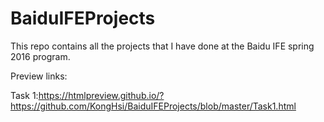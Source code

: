 # BaiduIFEProjects
This repo contains all the projects that I have done at the Baidu IFE spring 2016 program. 

Preview links:
  
  Task 1:https://htmlpreview.github.io/?https://github.com/KongHsi/BaiduIFEProjects/blob/master/Task1.html
